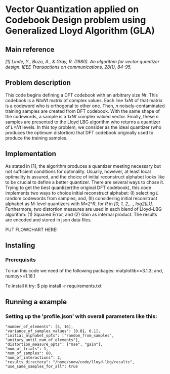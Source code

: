# Vector Quantization applied on Codebook Design problem using Generalized Lloyd Algorithm (GLA)

## Main reference
*[1] Linde, Y., Buzo, A., & Gray, R. (1980). An algorithm for vector quantizer design. IEEE Transactions on communications, 28(1), 84-95.*

## Problem description
This code begins defining a DFT codebook with an arbitrary size *Nt*. This codebook is a *NtxNt* matrix of complex values. Each line *1xNt* of that matrix is a codeword who is orthogonal to other one. Then, *n* noisely-contaminated training samples are created from DFT codebook. With the same shape of the codewords, a sample is a *1xNt* complex valued vector. Finally, these *n* samples are presented to the Lloyd LBG algorithm who returns a quantizer of *L=Nt* levels. In this toy problem, we consider as the ideal quantizer (who produces the optimum distortion) that DFT codebook originally used to produce the training samples. 

## Implementation
As stated in [1], the algorithm produces a quantizer meeting necessary but not sufficient conditions for optimality. Usually, however, at least local optimality is assured, and the choice of initial reconstruct alphabet looks like to be crucial to define a better quantizer. There are several ways to chose it. Trying to get the best quantizer(the original DFT codebook), this code implements two ways to choice initial reconstruct alphabet: (I) selecting *L* random codewords from samples; and, (II) considering initial reconstruct alphabet as M-level quantizers with *M=2^R*, for *R* in *[0, 1, 2,..., log2(L)]*. Furthermore, two distortion measures are used in each blend of Lloyd-LBG algorithm: (1) Squared Error, and (2) Gain as internal product. The results are encoded and stored in json data files.

PUT FLOWCHART HERE!

## Installing

### Prerequisits
To run this code we need of the following packages:
matplotlib>=3.1.3; and,
numpy>=1.18.1

To install it try:
$ pip install -r requirements.txt

## Running a example
### Setting up the 'profile.json' with overall parameters like this:
    "number_of_elements": [4, 16],
    "variance_of_samples_values": [0.01, 0.1],
    "initial_alphabet_opts": ["random_from_samples", "unitary_until_num_of_elements"],
    "distortion_measure_opts": ["mse", "gain"],
    "num_of_trials": 1,
    "num_of_samples": 80,
    "num_of_interactions": 2,
    "results_directory": "/home/snow/code/lloyd-lbg/results",
    "use_same_samples_for_all": true


